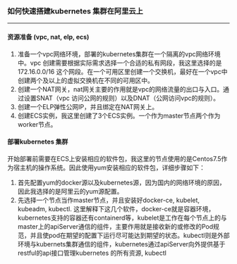 ### 如何快速搭建kubernetes 集群在阿里云上
----
#### 资源准备 (vpc, nat, elp, ecs)
1. 准备一个vpc网络环境，部署的kubernetes集群在一个隔离的vpc网络环境中。vpc 创建需要根据实际需求选择一个合适的私有网段，我这里选择的是172.16.0.0/16 这个网段。在一个可用区里创建一个交换机，最好在一个vpc中创建两个及以上的虚拟交换机在不同的可用区中。
2. 创建一个NAT网关，nat网关主要的作用就是vpc的网络流量的出口与入口。通过设置SNAT（vpc 访问公网的规则）以及DNAT（公网访问vpc的规则）。
3. 创建一个ELP弹性公网IP，并且绑定在NAT网关上。
4.  创建ECS实例，我这里创建了3个ECS实例。一个作为master节点两个作为worker节点。
####  部署kubernetes 集群
开始部署前需要在ECS上安装相应的软件包，我这里的节点使用的是Centos7.5作为宿主机的操作系统。因此使用yum安装相应的软件包，详细步骤如下：
1.  首先配置yum的docker源以及kubernetes源，因为国内的网络环境的原因，因此我选择的是阿里云的yum源配置。
2. 先选择一个节点当作master节点，并且安装好docker-ce, kubelet, kubeadm,  kubectl. 这里解释下这几个软件，docker-ce就是容器环境，kubernetes支持的容器还有containerd等，kubelet是工作在每个节点上的与master上的apiServer通信的组件，主要作用就是接收新的或修改的Pod规范，并且使pod在期望的配置下运行尽可能达到期望的状态。kubectl则是外部环境与kubernets集群通信的组件，kubernetes通过apiServer向外提供基于restful的api接口管理kubernetes 的所有资源, kubectl 
<!--stackedit_data:
eyJoaXN0b3J5IjpbMjE4NzU4MzA3LDE1MTEwNjM2NDAsMjQ2Mz
I4NDI3XX0=
-->